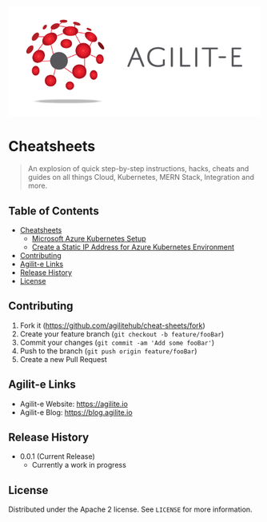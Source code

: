 ![Logo of the project](agilite-logo-full-web.png)

# Cheatsheets
> An explosion of quick step-by-step instructions, hacks, cheats and guides on all things Cloud, Kubernetes, MERN Stack, Integration and more.

## Table of Contents

- [Cheatsheets](#table-of-contents)
    - [Microsoft Azure Kubernetes Setup](/cheat-sheets/azure-kubernetes-setup.md)
    - [Create a Static IP Address for Azure Kubernetes Environment](/cheat-sheets/azure-kubernetes-static-ip.md)
- [Contributing](#contributing)
- [Agilit-e Links](#agilit-e-links)
- [Release History](#release-history)
- [License](#license)

## Contributing

1. Fork it (<https://github.com/agilitehub/cheat-sheets/fork>)
2. Create your feature branch (`git checkout -b feature/fooBar`)
3. Commit your changes (`git commit -am 'Add some fooBar'`)
4. Push to the branch (`git push origin feature/fooBar`)
5. Create a new Pull Request

## Agilit-e Links

- Agilit-e Website: https://agilite.io
- Agilit-e Blog: https://blog.agilite.io

## Release History

* 0.0.1 (Current Release)
    * Currently a work in progress

## License

Distributed under the Apache 2 license. See ``LICENSE`` for more information.